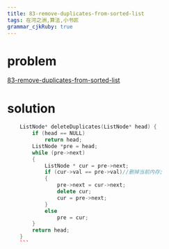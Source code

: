 ```yaml
---
title: 83-remove-duplicates-from-sorted-list
tags: 在河之洲,算法,小书匠
grammar_cjkRuby: true
---
```


# problem

[83-remove-duplicates-from-sorted-list](https://leetcode.com/problems/remove-duplicates-from-sorted-list/#/description)

# solution

```cpp
    ListNode* deleteDuplicates(ListNode* head) {
        if (head == NULL)
            return head;
        ListNode *pre = head;
        while (pre->next)
        {
            ListNode * cur = pre->next;
            if (cur->val == pre->val)//删掉当前内存;
            {
                pre->next = cur->next;
                delete cur;
                cur = pre->next;
            }
            else
                pre = cur;
        }
        return head;
    }
	```
